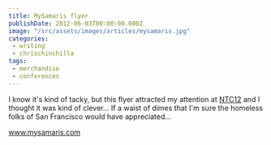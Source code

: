 ```yaml
---
title: MySamaris flyer
publishDate: 2012-06-03T00:00:00.000Z
image: "/src/assets/images/articles/mysamaris.jpg"
categories:
 - writing
 - chrischinchilla
tags:
 - merchandise
 - conferences
---
```


I know it's kind of tacky, but this flyer attracted my attention at <a href="https://www.ntenonline.org/eweb/DynamicPage.aspx?webcode=NTCSessionsCurrent" target="_blank">NTC12</a> and I thought it was kind of clever... If a waist of dimes that I'm sure the homeless folks of San Francisco would have appreciated...

<a href="https://www.mysamaris.com/" target="_blank">www.mysamaris.com</a>
